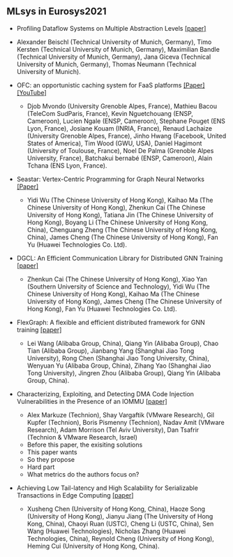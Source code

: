 ## MLsys in Eurosys2021


- Profiling Dataflow Systems on Multiple Abstraction Levels [[paper]](https://doi.org/10.1145/3447786.3456254)
 - Alexander Beischl (Technical University of Munich, Germany), Timo Kersten (Technical University of Munich, Germany), Maximilian Bandle (Technical University of Munich, Germany), Jana Giceva (Technical University of Munich, Germany), Thomas Neumann (Technical University of Munich).

- OFC: an opportunistic caching system for FaaS platforms [[Paper]](https://doi.org/10.1145/3447786.3456239) [[YouTube]](https://www.youtube.com/watch?v=wjo92xfIFLI&list=PLzDuHU-z7gNjuSbEYCFXZtWAl3nAdNF2f&index=15)
  - Djob Mvondo (University Grenoble Alpes, France), Mathieu Bacou (TeleCom SudParis, France), Kevin Nguetchouang (ENSP, Cameroon), Lucien Ngale (ENSP, Cameroon), Stephane Pouget (ENS Lyon, France), Josiane Kouam (INRIA, France), Renaud Lachaize (University Grenoble Alpes, France), Jinho Hwang (Facebook, United States of America), Tim Wood (GWU, USA), Daniel Hagimont (University of Toulouse, France), Noel De Palma (Grenoble Alpes University, France), Batchakui bernabé (ENSP, Cameroon), Alain Tchana (ENS Lyon, France).

- Seastar: Vertex-Centric Programming for Graph Neural Networks [[Paper]](https://doi.org/10.1145/3447786.3456247)
  - Yidi Wu (The Chinese University of Hong Kong), Kaihao Ma (The Chinese University of Hong Kong), Zhenkun Cai (The Chinese University of Hong Kong), Tatiana Jin (The Chinese University of Hong Kong), Boyang Li (The Chinese University of Hong Kong, China), Chenguang Zheng (The Chinese University of Hong Kong, China), James Cheng (The Chinese University of Hong Kong), Fan Yu (Huawei Technologies Co. Ltd).

- DGCL: An Efficient Communication Library for Distributed GNN Training [[paper]](https://doi.org/10.1145/3447786.3456233)
  - Zhenkun Cai (The Chinese University of Hong Kong), Xiao Yan (Southern University of Science and Technology), Yidi Wu (The Chinese University of Hong Kong), Kaihao Ma (The Chinese University of Hong Kong), James Cheng (The Chinese University of Hong Kong), Fan Yu (Huawei Technologies Co. Ltd).

- FlexGraph: A flexible and efficient distributed framework for GNN training [[paper]](https://doi.org/10.1145/3447786.3456229)
  - Lei Wang (Alibaba Group, China), Qiang Yin (Alibaba Group), Chao Tian (Alibaba Group), Jianbang Yang (Shanghai Jiao Tong University), Rong Chen (Shanghai Jiao Tong University, China), Wenyuan Yu (Alibaba Group, China), Zihang Yao (Shanghai Jiao Tong University), Jingren Zhou (Alibaba Group), Qiang Yin (Alibaba Group, China).

- Characterizing, Exploiting, and Detecting DMA Code Injection Vulnerabilities in the Presence of an IOMMU [[paper]](https://dl.acm.org/doi/10.1145/3447786.3456249)
  - Alex Markuze (Technion), Shay Vargaftik (VMware Research), Gil Kupfer (Technion), Boris Pismenny (Technion), Nadav Amit (VMware Research), Adam Morrison (Tel Aviv University), Dan Tsafrir (Technion & VMware Research, Israel)
  - Before this paper, the exisiting solutions
  - This paper wants
  - So they propose
  - Hard part
  - What metrics do the authors focus on?

- Achieving Low Tail-latency and High Scalability for Serializable Transactions in Edge Computing [[paper]](https://doi.org/10.1145/3447786.3456238)
  - Xusheng Chen (University of Hong Kong, China), Haoze Song (University of Hong Kong), Jianyu Jiang (The University of Hong Kong, China), Chaoyi Ruan (USTC), Cheng Li (USTC, China), Sen Wang (Huawei Technologies), Nicholas Zhang (Huawei Technologies, China), Reynold Cheng (University of Hong Kong), Heming Cui (University of Hong Kong, China).
